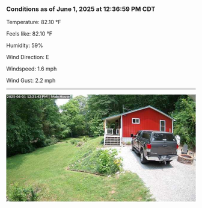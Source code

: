 ### Conditions as of June 1, 2025 at 12:36:59 PM CDT 

Temperature: 82.10 &deg;F

Feels like: 82.10 &deg;F

Humidity: 59%

Wind Direction: E

Windspeed: 1.6 mph

Wind Gust: 2.2 mph

---

<img src="./images/latest.jpeg"/>

